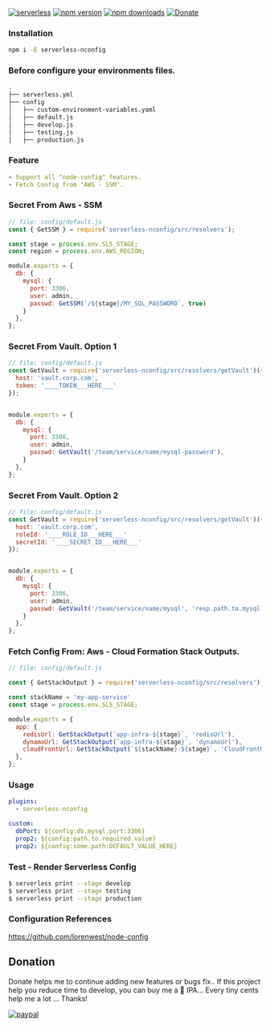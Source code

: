 [![serverless](http://public.serverless.com/badges/v3.svg)](http://www.serverless.com)
[![npm version](https://badge.fury.io/js/serverless-config.svg)](https://badge.fury.io/js/serverless-nconfig)
[![npm downloads](https://img.shields.io/npm/dt/serverless-nconfig.svg?style=flat)](https://www.npmjs.com/package/serverless-nconfig)
[![Donate](https://img.shields.io/badge/Donate-PayPal-green.svg)](https://www.paypal.com/cgi-bin/webscr?cmd=_s-xclick&hosted_button_id=278YCRJXTXLXJ)


### Installation
```bash
npm i -E serverless-nconfig
```

### Before configure your environments files.
```bash
.
├── serverless.yml
├── config
│   ├── custom-environment-variables.yaml
│   ├── default.js
│   ├── develop.js
│   ├── testing.js
│   ├── production.js

```

### Feature
```yaml
- Support all "node-config" features.
- Fetch Config from "AWS - SSM".
```

### Secret From Aws - SSM
```javascript
// file: config/default.js
const { GetSSM } = require('serverless-nconfig/src/resolvers');

const stage = process.env.SLS_STAGE;
const region = process.env.AWS_REGION;

module.exports = {
  db: {
    mysql: {
      port: 3306,
      user: admin,
      passwd: GetSSM(`/${stage}/MY_SQL_PASSWORD`, true)
    }
  },
};
```

### Secret From Vault. Option 1
```javascript
// file: config/default.js
const GetVault = require('serverless-nconfig/src/resolvers/getVault')({
  host: 'vault.corp.com',
  token: '____TOKEN___HERE___'
});


module.exports = {
  db: {
    mysql: {
      port: 3306,
      user: admin,
      passwd: GetVault('/team/service/name/mysql-password'),
    }
  },
};
```


### Secret From Vault. Option 2
```javascript
// file: config/default.js
const GetVault = require('serverless-nconfig/src/resolvers/getVault')({
  host: 'vault.corp.com',
  roleId: '____ROLE_ID___HERE___'
  secretId: '____SECRET_ID___HERE___'
});


module.exports = {
  db: {
    mysql: {
      port: 3306,
      user: admin,
      passwd: GetVault('/team/service/name/mysql', 'resp.path.to.mysql.pass')
    }
  },
};
```



### Fetch Config From: Aws - Cloud Formation Stack Outputs.
```javascript
// file: config/default.js

const { GetStackOutput } = require('serverless-nconfig/src/resolvers');

const stackName = 'my-app-service'
const stage = process.env.SLS_STAGE;

module.exports = {
  app: {
    redisUrl: GetStackOutput(`app-infra-${stage}`, 'redisUrl'),
    dynamoUrl: GetStackOutput(`app-infra-${stage}`, 'dynamoUrl'),
    cloudFrontUrl: GetStackOutput(`${stackName}-${stage}`, 'CloudFrontUrl')
  },
};
```

### Usage
```yaml
plugins:
  - serverless-nconfig

custom:
  dbPort: ${config:db.mysql.port:3306}
  prop2: ${config:path.to.required.value}
  prop2: ${config:some.path:DEFAULT_VALUE_HERE}

```


### Test - Render Serverless Config
```bash
$ serverless print --stage develop
$ serverless print --stage testing
$ serverless print --stage production
```


### Configuration References
https://github.com/lorenwest/node-config


## Donation
Donate helps me to continue adding new features or bugs fix..
If this project help you reduce time to develop, you can buy me a :beer: IPA... Every tiny cents help me a lot ... Thanks!

[![paypal](https://www.paypalobjects.com/en_US/i/btn/btn_donateCC_LG.gif)](https://www.paypal.com/cgi-bin/webscr?cmd=_s-xclick&hosted_button_id=278YCRJXTXLXJ)

